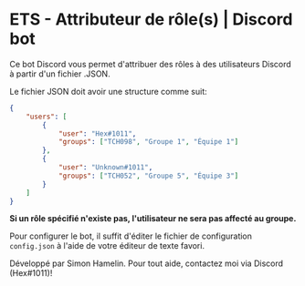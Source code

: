 # ETS - Attributeur de rôle(s) | Discord bot

Ce bot Discord vous permet d'attribuer des rôles à des utilisateurs Discord à partir d'un fichier .JSON.

Le fichier JSON doit avoir une structure comme suit:
```json
{
    "users": [
        {
            "user": "Hex#1011",
            "groups": ["TCH098", "Groupe 1", "Équipe 1"]
        },
        {
            "user": "Unknown#1011",
            "groups": ["TCH052", "Groupe 5", "Équipe 3"]
        }
    ]
}
```

**Si un rôle spécifié n'existe pas, l'utilisateur ne sera pas affecté au groupe.**

Pour configurer le bot, il suffit d'éditer le fichier de configuration `config.json` à l'aide de votre éditeur de texte favori.

Développé par Simon Hamelin. Pour tout aide, contactez moi via Discord (Hex#1011)!